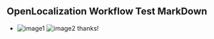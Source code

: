## OpenLocalization Workflow Test MarkDown
* ![image1](.\5fe212d6-a4aa-4d05-bbe5-8907e25af70b.png)   ![image2](.\47a99cc5-e1cf-4a9d-a24c-dfb46be8f541.png) 
thanks!